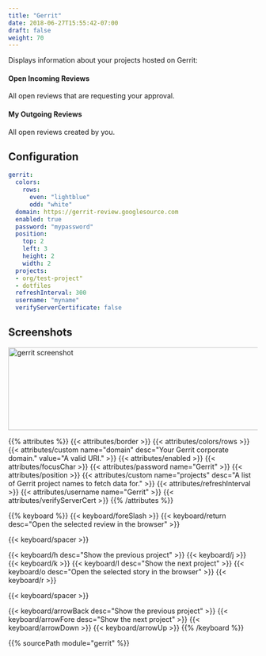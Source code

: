 ```yaml
---
title: "Gerrit"
date: 2018-06-27T15:55:42-07:00
draft: false
weight: 70
---
```


Displays information about your projects hosted on Gerrit:

#### Open Incoming Reviews

All open reviews that are requesting your approval.

#### My Outgoing Reviews

All open reviews created by you.

## Configuration

```yaml
gerrit:
  colors:
    rows:
      even: "lightblue"
      odd: "white"
  domain: https://gerrit-review.googlesource.com
  enabled: true
  password: "mypassword"
  position:
    top: 2
    left: 3
    height: 2
    width: 2
  projects:
  - org/test-project"
  - dotfiles
  refreshInterval: 300
  username: "myname"
  verifyServerCertificate: false
```

## Screenshots

<img class="screenshot" src="/imgs/modules/gerrit.png" width="640" height="167" alt="gerrit screenshot" />

{{% attributes %}}
  {{< attributes/border >}}
  {{< attributes/colors/rows >}}
  {{< attributes/custom name="domain" desc="Your Gerrit corporate domain." value="A valid URI." >}}
  {{< attributes/enabled >}}
  {{< attributes/focusChar >}}
  {{< attributes/password name="Gerrit" >}}
  {{< attributes/position >}}
  {{< attributes/custom name="projects" desc="A list of Gerrit project names to fetch data for." >}}
  {{< attributes/refreshInterval >}}
  {{< attributes/username name="Gerrit" >}}
  {{< attributes/verifyServerCert >}}
{{% /attributes %}}

{{% keyboard %}}
  {{< keyboard/foreSlash >}}
  {{< keyboard/return desc="Open the selected review in the browser" >}}

  {{< keyboard/spacer >}}

  {{< keyboard/h desc="Show the previous project" >}}
  {{< keyboard/j >}}
  {{< keyboard/k >}}
  {{< keyboard/l desc="Show the next project" >}}
  {{< keyboard/o desc="Open the selected story in the browser" >}}
  {{< keyboard/r >}}

  {{< keyboard/spacer >}}

  {{< keyboard/arrowBack desc="Show the previous project" >}}
  {{< keyboard/arrowFore desc="Show the next project" >}}
  {{< keyboard/arrowDown >}}
  {{< keyboard/arrowUp >}}
{{% /keyboard %}}

{{% sourcePath module="gerrit" %}}